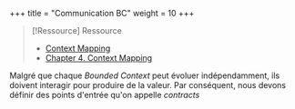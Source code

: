 +++
title = "Communication BC"
weight = 10
+++

> [!Ressource] Ressource
> - [Context Mapping](https://github.com/ddd-crew/context-mapping)
> - [Chapter 4. Context Mapping](https://www.oreilly.com/library/view/what-is-domain-driven/9781492057802/ch04.html)

Malgré que chaque *Bounded Context* peut évoluer indépendamment, ils doivent interagir pour produire de la valeur. Par conséquent, nous devons définir des points d'entrée qu'on appelle *contracts*